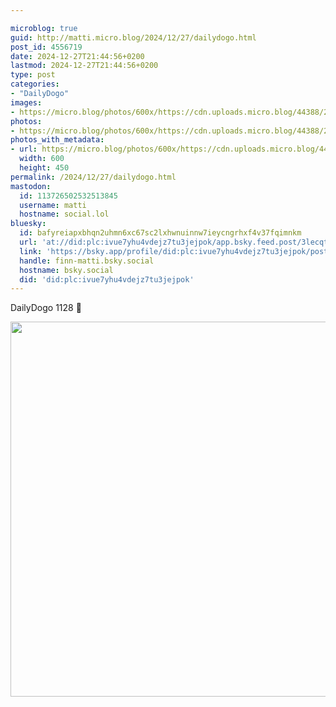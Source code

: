 ```yaml
---

microblog: true
guid: http://matti.micro.blog/2024/12/27/dailydogo.html
post_id: 4556719
date: 2024-12-27T21:44:56+0200
lastmod: 2024-12-27T21:44:56+0200
type: post
categories:
- "DailyDogo"
images:
- https://micro.blog/photos/600x/https://cdn.uploads.micro.blog/44388/2024/a9d9ac0925bb4fa4b5a8f9c107ef55a5.jpg
photos:
- https://micro.blog/photos/600x/https://cdn.uploads.micro.blog/44388/2024/a9d9ac0925bb4fa4b5a8f9c107ef55a5.jpg
photos_with_metadata:
- url: https://micro.blog/photos/600x/https://cdn.uploads.micro.blog/44388/2024/a9d9ac0925bb4fa4b5a8f9c107ef55a5.jpg
  width: 600
  height: 450
permalink: /2024/12/27/dailydogo.html
mastodon:
  id: 113726502532513845
  username: matti
  hostname: social.lol
bluesky:
  id: bafyreiapxbhqn2uhmn6xc67sc2lxhwnuinnw7ieycngrhxf4v37fqimnkm
  url: 'at://did:plc:ivue7yhu4vdejz7tu3jejpok/app.bsky.feed.post/3lecqtu2igo2d'
  link: 'https://bsky.app/profile/did:plc:ivue7yhu4vdejz7tu3jejpok/post/3lecqtu2igo2d'
  handle: finn-matti.bsky.social
  hostname: bsky.social
  did: 'did:plc:ivue7yhu4vdejz7tu3jejpok'
---
```

DailyDogo 1128 🐶

<img src="/media/uploads/2024/a9d9ac0925bb4fa4b5a8f9c107ef55a5.jpg" width="600" alt="" />
